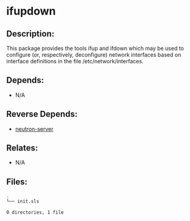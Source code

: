 # ifupdown

## Description:

This package provides the tools ifup and ifdown which may be used to configure (or, respectively, deconfigure) network interfaces based on interface definitions in the file /etc/network/interfaces.

## Depends:

  -  N/A

## Reverse Depends:

  -  [neutron-server](salt/neutron-server)

## Relates:

  -  N/A

## Files:

```bash
.
└── init.sls

0 directories, 1 file
```
